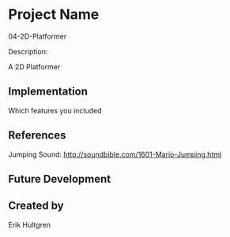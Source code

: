 # Project Name
04-2D-Platformer

Description:

A 2D Platformer

## Implementation
Which features you included

## References

Jumping Sound:
http://soundbible.com/1601-Mario-Jumping.html

## Future Development

## Created by
Erik Hultgren
